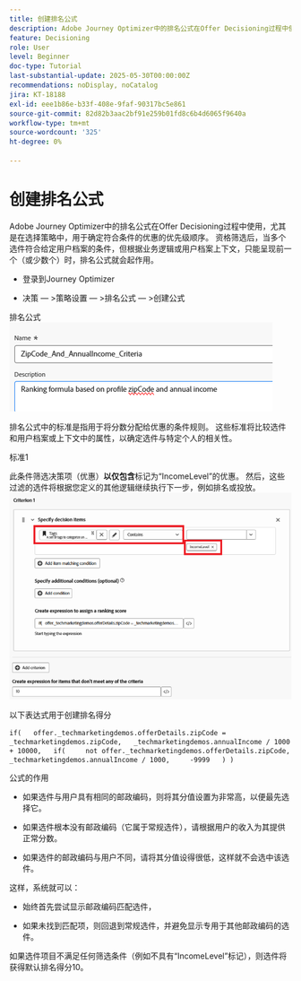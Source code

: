 ```yaml
---
title: 创建排名公式
description: Adobe Journey Optimizer中的排名公式在Offer Decisioning过程中使用，尤其是在选择策略中，用于确定符合条件的优惠的优先级顺序。
feature: Decisioning
role: User
level: Beginner
doc-type: Tutorial
last-substantial-update: 2025-05-30T00:00:00Z
recommendations: noDisplay, noCatalog
jira: KT-18188
exl-id: eee1b86e-b33f-408e-9faf-90317bc5e861
source-git-commit: 82d82b3aac2bf91e259b01fd8c6b4d6065f9640a
workflow-type: tm+mt
source-wordcount: '325'
ht-degree: 0%

---
```


# 创建排名公式

Adobe Journey Optimizer中的排名公式在Offer Decisioning过程中使用，尤其是在选择策略中，用于确定符合条件的优惠的优先级顺序。 资格筛选后，当多个选件符合给定用户档案的条件，但根据业务逻辑或用户档案上下文，只能呈现前一个（或少数个）时，排名公式就会起作用。

* 登录到Journey Optimizer

* 决策 — >策略设置 — >排名公式 — >创建公式

排名公式
![name_description](assets/formuala-ranking.png)

排名公式中的标准是指用于将分数分配给优惠的条件规则。 这些标准将比较选件和用户档案或上下文中的属性，以确定选件与特定个人的相关性。



标准1

此条件筛选决策项（优惠）**以仅包含**标记为“IncomeLevel”的优惠。
然后，这些过滤的选件将根据您定义的其他逻辑继续执行下一步，例如排名或投放。
![criteria_one](assets/income-related-formula.png)


以下表达式用于创建排名得分

```pql
if(   offer._techmarketingdemos.offerDetails.zipCode = _techmarketingdemos.zipCode,   _techmarketingdemos.annualIncome / 1000 + 10000,   if(     not offer._techmarketingdemos.offerDetails.zipCode,     _techmarketingdemos.annualIncome / 1000,     -9999   ) )
```

公式的作用

* 如果选件与用户具有相同的邮政编码，则将其分值设置为非常高，以便最先选择它。

* 如果选件根本没有邮政编码（它属于常规选件），请根据用户的收入为其提供正常分数。

* 如果选件的邮政编码与用户不同，请将其分值设得很低，这样就不会选中该选件。

这样，系统就可以：

* 始终首先尝试显示邮政编码匹配选件，

* 如果未找到匹配项，则回退到常规选件，并避免显示专用于其他邮政编码的选件。


如果选件项目不满足任何筛选条件（例如不具有“IncomeLevel”标记），则选件将获得默认排名得分10。




